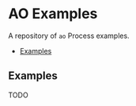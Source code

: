 # AO Examples

A repository of `ao` Process examples.

<!-- toc -->

- [Examples](#examples)

<!-- tocstop -->

## Examples

TODO
